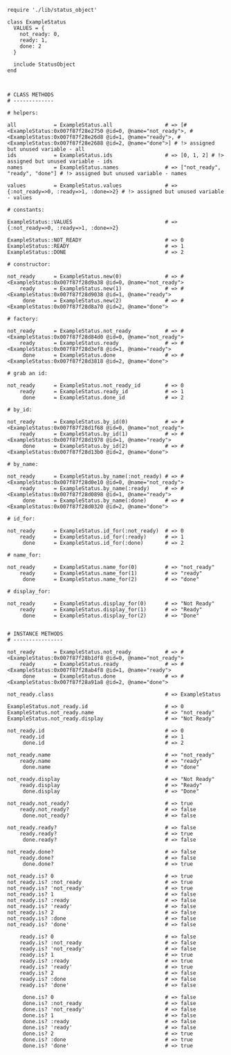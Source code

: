     require './lib/status_object'
    
    class ExampleStatus
      VALUES = {
        not_ready: 0,
        ready: 1,
        done: 2
      }
    
      include StatusObject
    end
    
    
    
    # CLASS METHODS
    # -------------
    
    # helpers:
    
    all            = ExampleStatus.all                 # => [#<ExampleStatus:0x007f87f28e2750 @id=0, @name="not_ready">, #<ExampleStatus:0x007f87f28e26d8 @id=1, @name="ready">, #<ExampleStatus:0x007f87f28e2688 @id=2, @name="done">] # !> assigned but unused variable - all
    ids            = ExampleStatus.ids                 # => [0, 1, 2] # !> assigned but unused variable - ids
    names          = ExampleStatus.names               # => ["not_ready", "ready", "done"] # !> assigned but unused variable - names
    
    values         = ExampleStatus.values              # => {:not_ready=>0, :ready=>1, :done=>2} # !> assigned but unused variable - values
    
    # constants:
    
    ExampleStatus::VALUES                              # => {:not_ready=>0, :ready=>1, :done=>2}
    
    ExampleStatus::NOT_READY                           # => 0
    ExampleStatus::READY                               # => 1
    ExampleStatus::DONE                                # => 2
    
    # constructor:
    
    not_ready      = ExampleStatus.new(0)              # => #<ExampleStatus:0x007f87f28d9a38 @id=0, @name="not_ready">
        ready      = ExampleStatus.new(1)              # => #<ExampleStatus:0x007f87f28d9038 @id=1, @name="ready">
         done      = ExampleStatus.new(2)              # => #<ExampleStatus:0x007f87f28d8a70 @id=2, @name="done">
    
    # factory:
    
    not_ready      = ExampleStatus.not_ready           # => #<ExampleStatus:0x007f87f28d84d0 @id=0, @name="not_ready">
        ready      = ExampleStatus.ready               # => #<ExampleStatus:0x007f87f28d3ef8 @id=1, @name="ready">
         done      = ExampleStatus.done                # => #<ExampleStatus:0x007f87f28d3818 @id=2, @name="done">
    
    # grab an id:
    
    not_ready      = ExampleStatus.not_ready_id        # => 0
        ready      = ExampleStatus.ready_id            # => 1
         done      = ExampleStatus.done_id             # => 2
    
    # by_id:
    
    not_ready      = ExampleStatus.by_id(0)            # => #<ExampleStatus:0x007f87f28d1f68 @id=0, @name="not_ready">
        ready      = ExampleStatus.by_id(1)            # => #<ExampleStatus:0x007f87f28d1978 @id=1, @name="ready">
         done      = ExampleStatus.by_id(2)            # => #<ExampleStatus:0x007f87f28d13b0 @id=2, @name="done">
    
    # by_name:
    
    not_ready      = ExampleStatus.by_name(:not_ready) # => #<ExampleStatus:0x007f87f28d0e10 @id=0, @name="not_ready">
        ready      = ExampleStatus.by_name(:ready)     # => #<ExampleStatus:0x007f87f28d0898 @id=1, @name="ready">
         done      = ExampleStatus.by_name(:done)      # => #<ExampleStatus:0x007f87f28d0320 @id=2, @name="done">
    
    # id_for:
    
    not_ready      = ExampleStatus.id_for(:not_ready)  # => 0
        ready      = ExampleStatus.id_for(:ready)      # => 1
         done      = ExampleStatus.id_for(:done)       # => 2
    
    # name_for:
    
    not_ready      = ExampleStatus.name_for(0)         # => "not_ready"
        ready      = ExampleStatus.name_for(1)         # => "ready"
         done      = ExampleStatus.name_for(2)         # => "done"
    
    # display_for:
    
    not_ready      = ExampleStatus.display_for(0)      # => "Not Ready"
        ready      = ExampleStatus.display_for(1)      # => "Ready"
         done      = ExampleStatus.display_for(2)      # => "Done"
    
    
    # INSTANCE METHODS
    # ----------------
    
    not_ready      = ExampleStatus.not_ready           # => #<ExampleStatus:0x007f87f28b1df8 @id=0, @name="not_ready">
        ready      = ExampleStatus.ready               # => #<ExampleStatus:0x007f87f28ab4f8 @id=1, @name="ready">
         done      = ExampleStatus.done                # => #<ExampleStatus:0x007f87f28a91a8 @id=2, @name="done">
    
    not_ready.class                                    # => ExampleStatus
    
    ExampleStatus.not_ready.id                         # => 0
    ExampleStatus.not_ready.name                       # => "not_ready"
    ExampleStatus.not_ready.display                    # => "Not Ready"
    
    not_ready.id                                       # => 0
        ready.id                                       # => 1
         done.id                                       # => 2
    
    not_ready.name                                     # => "not_ready"
        ready.name                                     # => "ready"
         done.name                                     # => "done"
    
    not_ready.display                                  # => "Not Ready"
        ready.display                                  # => "Ready"
         done.display                                  # => "Done"
    
    not_ready.not_ready?                               # => true
        ready.not_ready?                               # => false
         done.not_ready?                               # => false
    
    not_ready.ready?                                   # => false
        ready.ready?                                   # => true
         done.ready?                                   # => false
    
    not_ready.done?                                    # => false
        ready.done?                                    # => false
         done.done?                                    # => true
    
    not_ready.is? 0                                    # => true
    not_ready.is? :not_ready                           # => true
    not_ready.is? 'not_ready'                          # => true
    not_ready.is? 1                                    # => false
    not_ready.is? :ready                               # => false
    not_ready.is? 'ready'                              # => false
    not_ready.is? 2                                    # => false
    not_ready.is? :done                                # => false
    not_ready.is? 'done'                               # => false
    
        ready.is? 0                                    # => false
        ready.is? :not_ready                           # => false
        ready.is? 'not_ready'                          # => false
        ready.is? 1                                    # => true
        ready.is? :ready                               # => true
        ready.is? 'ready'                              # => true
        ready.is? 2                                    # => false
        ready.is? :done                                # => false
        ready.is? 'done'                               # => false
    
         done.is? 0                                    # => false
         done.is? :not_ready                           # => false
         done.is? 'not_ready'                          # => false
         done.is? 1                                    # => false
         done.is? :ready                               # => false
         done.is? 'ready'                              # => false
         done.is? 2                                    # => true
         done.is? :done                                # => true
         done.is? 'done'                               # => true
    
